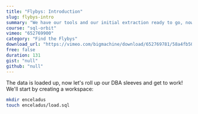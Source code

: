 ```yaml
---
title: "Flybys: Introduction"
slug: flybys-intro
summary: "We have our tools and our initial extraction ready to go, now let's get to work finding the flybys of Enceladus! In this section we'll focus on transforming this data into something we can query with some degree of confidence and then, hopefully, we'll find the exact time windows for the flybys."
course: "sql-orbit"
vimeo: "652769900"
category: "Find the Flybys"
download_url: "https://vimeo.com/bigmachine/download/652769781/58a4fb5087"
free: false
duration: 131
gist: "null"
github: "null"
---
```


The data is loaded up, now let's roll up our DBA sleeves and get to work! We'll start by creating a workspace:

```bash
mkdir enceladus
touch enceladus/load.sql
```

